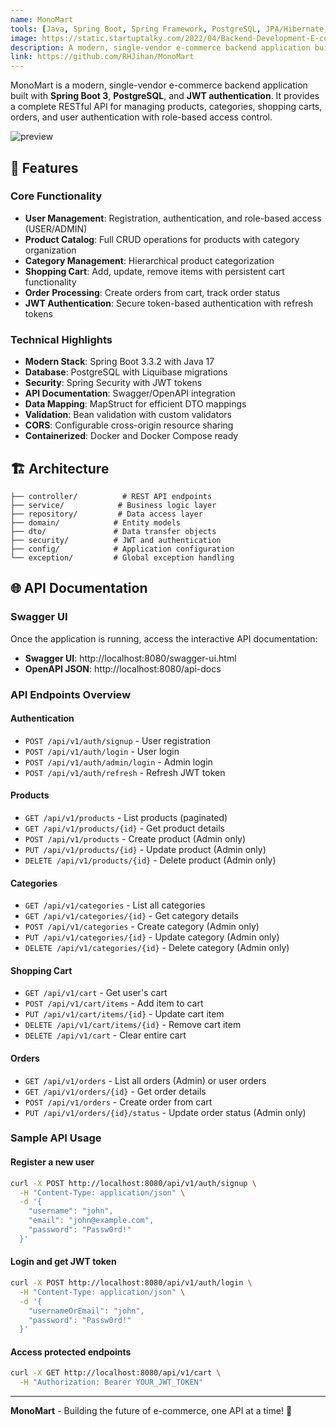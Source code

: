 ```yaml
---
name: MonoMart
tools: [Java, Spring Boot, Spring Framework, PostgreSQL, JPA/Hibernate, JWT, Swagger, Maven]
image: https://static.startuptalky.com/2022/04/Backend-Development-E-commerce-website-StartupTalky.jpg
description: A modern, single-vendor e-commerce backend application built with Spring Boot 3, PostgreSQL, and JWT authentication.
link: https://github.com/RHJihan/MonoMart
---
```


MonoMart is a modern, single-vendor e-commerce backend application built with **Spring Boot 3**, **PostgreSQL**, and **JWT authentication**. It provides a complete RESTful API for managing products, categories, shopping carts, orders, and user authentication with role-based access control.

![preview](https://miro.medium.com/v2/resize:fit:3788/format:webp/1*T44BfYTTAI3Dj7B47YtzHw.png)

## 🌟 Features

### Core Functionality
- **User Management**: Registration, authentication, and role-based access (USER/ADMIN)
- **Product Catalog**: Full CRUD operations for products with category organization
- **Category Management**: Hierarchical product categorization
- **Shopping Cart**: Add, update, remove items with persistent cart functionality
- **Order Processing**: Create orders from cart, track order status
- **JWT Authentication**: Secure token-based authentication with refresh tokens

### Technical Highlights
- **Modern Stack**: Spring Boot 3.3.2 with Java 17
- **Database**: PostgreSQL with Liquibase migrations
- **Security**: Spring Security with JWT tokens
- **API Documentation**: Swagger/OpenAPI integration
- **Data Mapping**: MapStruct for efficient DTO mappings
- **Validation**: Bean validation with custom validators
- **CORS**: Configurable cross-origin resource sharing
- **Containerized**: Docker and Docker Compose ready

## 🏗️ Architecture

```
├── controller/          # REST API endpoints
├── service/            # Business logic layer
├── repository/         # Data access layer
├── domain/            # Entity models
├── dto/               # Data transfer objects
├── security/          # JWT and authentication
├── config/            # Application configuration
└── exception/         # Global exception handling
```


## 🌐 API Documentation

### Swagger UI
Once the application is running, access the interactive API documentation:
- **Swagger UI**: http://localhost:8080/swagger-ui.html
- **OpenAPI JSON**: http://localhost:8080/api-docs

### API Endpoints Overview

#### Authentication
- `POST /api/v1/auth/signup` - User registration
- `POST /api/v1/auth/login` - User login
- `POST /api/v1/auth/admin/login` - Admin login
- `POST /api/v1/auth/refresh` - Refresh JWT token

#### Products
- `GET /api/v1/products` - List products (paginated)
- `GET /api/v1/products/{id}` - Get product details
- `POST /api/v1/products` - Create product (Admin only)
- `PUT /api/v1/products/{id}` - Update product (Admin only)
- `DELETE /api/v1/products/{id}` - Delete product (Admin only)

#### Categories
- `GET /api/v1/categories` - List all categories
- `GET /api/v1/categories/{id}` - Get category details
- `POST /api/v1/categories` - Create category (Admin only)
- `PUT /api/v1/categories/{id}` - Update category (Admin only)
- `DELETE /api/v1/categories/{id}` - Delete category (Admin only)

#### Shopping Cart
- `GET /api/v1/cart` - Get user's cart
- `POST /api/v1/cart/items` - Add item to cart
- `PUT /api/v1/cart/items/{id}` - Update cart item
- `DELETE /api/v1/cart/items/{id}` - Remove cart item
- `DELETE /api/v1/cart` - Clear entire cart

#### Orders
- `GET /api/v1/orders` - List all orders (Admin) or user orders
- `GET /api/v1/orders/{id}` - Get order details
- `POST /api/v1/orders` - Create order from cart
- `PUT /api/v1/orders/{id}/status` - Update order status (Admin only)

### Sample API Usage

#### Register a new user
```bash
curl -X POST http://localhost:8080/api/v1/auth/signup \
  -H "Content-Type: application/json" \
  -d '{
    "username": "john",
    "email": "john@example.com",
    "password": "Passw0rd!"
  }'
```

#### Login and get JWT token
```bash
curl -X POST http://localhost:8080/api/v1/auth/login \
  -H "Content-Type: application/json" \
  -d '{
    "usernameOrEmail": "john",
    "password": "Passw0rd!"
  }'
```

#### Access protected endpoints
```bash
curl -X GET http://localhost:8080/api/v1/cart \
  -H "Authorization: Bearer YOUR_JWT_TOKEN"
```
---

**MonoMart** - Building the future of e-commerce, one API at a time! 🚀
